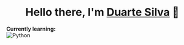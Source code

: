 <h1 align="center">Hello there, I'm <u>Duarte Silva</u> 👋</h1>

<b>Currently learning:</b><br>
![Python](https://img.shields.io/badge/Python-3776AB?style=for-the-badge&logo=python&logoColor=white)
